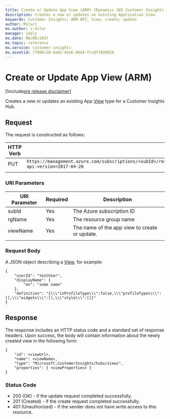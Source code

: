 ```yaml
---
title: Create or Update App View (ARM) (Dynamics 365 Customer Insights SDK) | MicrosoftDocs
description: Creates a new or updates an existing Application View.
keywords: Customer Insights; ARM API; View; create; update
author: Milar1
ms.author: v-milar
manager: jdaly
ms.date: 06/08/2017
ms.topic: reference
ms.service: customer-insights 
ms.assetid: 77986c28-da82-42e6-86d4-fcc8f3920010
---
```


Create or Update App View (ARM)
===============================

[!include[pre release disclaimer](../../../includes/cc-beta-prerelease-disclaimer.md)]

Creates a new or updates an existing App [View](../types/view.md) type for a Customer Insights Hub.  

## Request  
 The request is constructed as follows:  
  
|**HTTP Verb**|**Request URI**|  
|-------------|---------------|  
|PUT|`https://management.azure.com/subscriptions/<subId>/resourceGroups/<rgName>/providers/Microsoft.CustomerInsights/hubs/<hubName>/views/<viewName>?api-version=2017-04-26`| 
| | |

### URI Parameters  

|**URI Parameter**|**Required**|**Description**|  
| --------------- | ---------- | ------------- |   
|subId|Yes|The Azure subscription ID|
|rgName|Yes|The resource group name|  
|viewName|Yes|The name of the app view to create or update.|  
| | | |


### Request Body  
A JSON object describing a [View](../types/view.md), for example:  
  
```{json}  
{
    "userId": "testUser",
    "displayName": {
        "en": "some name"
    },
    "definition": "{\\\"isProfileType\\\":false,\\\"profileTypes\\\":[],\\\"widgets\\\":[],\\\"style\\\":[]}"
}
```  

## Response  
 The response includes an HTTP status code and a standard set of response headers. Upon success, the body will contain information about the newly created view in the following form:

```{json}
{ 
    "id": <viewUrl>, 
    "name": <viewName>, 
    "type": "Microsoft.CustomerInsights/hubs/views", 
    "properties": { <viewProperties> }
}
```

### Status Code  

* 200 (OK) - if the update request completed successfully.
* 201 (Created) - if the create request completed successfully.
* 401 (Unauthorized) - if the sender does not have write access to this resource.
